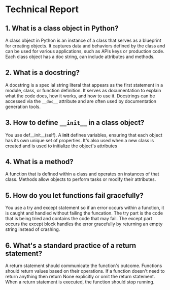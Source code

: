 # Technical Report

## 1. What is a class object in Python?
 
A class object in Python is an instance of a class that serves as a blueprint for creating objects. 
It captures data and behaviors defined by the class and can be used for various applications, such as APIs keys or production code. 
Each class object has a doc string, can include attributes and methods.

## 2. What is a docstring?
 
A docstring is a spec ial string literal that appears as the first statement in a module, class, or function definition. 
It serves as documentation to explain what the code does, how it works, and how to use it. Docstrings can be accessed via the `__doc__` attribute and are often used by documentation generation tools.

## 3. How to define `__init__` in a class object?

You use def__init__(self). A __init__ defines variables, ensuring that each object has its own unique set of properties. 
It's also used when a new class is created and is used to initialize the object's attributes

## 4. What is a method?

A function that is defined within a class and operates on instances of that class. Methods allow objects to perform tasks or modify their attributes.

## 5. How do you let functions fail gracefully? 

You use a try and except statement so if an error occurs within a function, it is caught and handled without failing the funcation. 
The try part is the code that is being tried and contains the code that may fail. 
The except part occurs the except block handles the error gracefully by returning an empty string instead of crashing.

## 6. What's a standard practice of a return statement?
A return statement should communicate the function's outcome.
Functions should return values based on their operations.
If a function doesn't need to return anything then return None explicitly or omit the return statement.
When a return statement is executed, the function should stop running.

